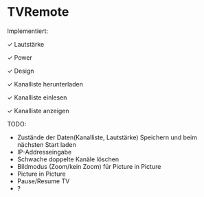 # TVRemote
Implementiert:

✓ Lautstärke

✓ Power

✓ Design

✓ Kanalliste herunterladen

✓ Kanalliste einlesen

✓ Kanalliste anzeigen

TODO:
- Zustände der Daten(Kanalliste, Lautstärke) Speichern und beim nächsten Start laden
- IP-Addresseingabe
- Schwache doppelte Kanäle löschen
- Bildmodus (Zoom/kein Zoom) für Picture in Picture
- Picture in Picture
- Pause/Resume TV
- ?

